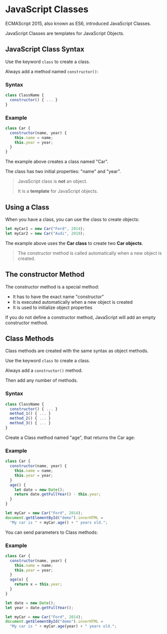 # JavaScript Classes

ECMAScript 2015, also known as ES6, introduced JavaScript Classes.

JavaScript Classes are templates for JavaScript Objects.

## JavaScript Class Syntax

Use the keyword `class` to create a class.

Always add a method named `constructor()`:

### Syntax

```javascript
class ClassName {
  constructor() { ... }
}
```

### Example

```javascript
class Car {
  constructor(name, year) {
    this.name = name;
    this.year = year;
  }
}
```

The example above creates a class named "Car".

The class has two initial properties: "name" and "year".

> JavaScript class is **not** an object.
> 
> It is a **template** for JavaScript objects.

## Using a Class

When you have a class, you can use the class to create objects:

```javascript
let myCar1 = new Car("Ford", 2014);
let myCar2 = new Car("Audi", 2019);
```

The example above uses the **Car class** to create two **Car objects**.

> The constructor method is called automatically when a new object is created.

## The constructor Method

The constructor method is a special method:

* It has to have the exact name "constructor"
* It is executed automatically when a new object is created
* It is used to initialize object properties

If you do not define a constructor method, JavaScript will add an empty constructor method.

## Class Methods

Class methods are created with the same syntax as object methods.

Use the keyword `class` to create a class.

Always add a `constructor()` method.

Then add any number of methods.

### Syntax

```javascript
class ClassName {
  constructor() { ... }
  method_1() { ... }
  method_2() { ... }
  method_3() { ... }
}
```

Create a Class method named "age", that returns the Car age:

### Example

```javascript
class Car {
  constructor(name, year) {
    this.name = name;
    this.year = year;
  }
  age() {
    let date = new Date();
    return date.getFullYear() - this.year;
  }
}

let myCar = new Car("Ford", 2014);
document.getElementById("demo").innerHTML = 
  "My car is " + myCar.age() + " years old.";
```

You can send parameters to Class methods:

### Example

```javascript
class Car {
  constructor(name, year) {
    this.name = name;
    this.year = year;
  }
  age(x) {
    return x = this.year;
  }
}

let date = new Date();
let year = date.getFullYear();

let myCar = new Car("Ford", 2014);
document.getElementById("demo").innerHTML = 
  "My car is " + myCar.age(year) + " years old.";
```